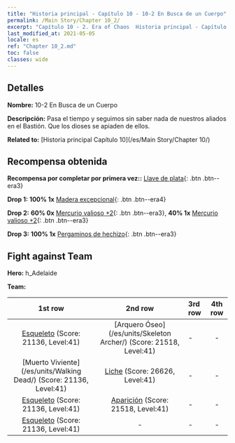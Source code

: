 ```yaml
---
title: "Historia principal - Capítulo 10 - 10-2 En Busca de un Cuerpo"
permalink: /Main Story/Chapter 10_2/
excerpt: "Capítulo 10 - 2. Era of Chaos  Historia principal - Capítulo 10_2. 10-2 En Busca de un Cuerpo"
last_modified_at: 2021-05-05
locale: es
ref: "Chapter 10_2.md"
toc: false
classes: wide
---
```


## Detalles

 **Nombre:** 10-2 En Busca de un Cuerpo

 **Descripción:** Pasa el tiempo y seguimos sin saber nada de nuestros aliados en el Bastión. Que los dioses se apiaden de ellos.

 **Related to:** [Historia principal Capítulo 10](/es/Main Story/Chapter 10/)

## Recompensa obtenida

 **Recompensa por completar por primera vez::** [Llave de plata](/ItemsES/con_693/){: .btn .btn--era3}

 **Drop 1:** **100% 1x** [Madera excepcional](/ItemsES/mat_34/){: .btn .btn--era4}

 **Drop 2:** **60% 0x** [Mercurio valioso +2](/ItemsES/mat_28/){: .btn .btn--era3}, **40% 1x** [Mercurio valioso +2](/ItemsES/mat_28/){: .btn .btn--era3}

 **Drop 3:** **100% 1x** [Pergaminos de hechizo](/ItemsES/con_694/){: .btn .btn--era3}


## Fight against Team
 **Hero:** h_Adelaide

 **Team:**


  | 1st row | 2nd row | 3rd row | 4th row |
  |:----:|:----:|:----|:----:|
  | [Esqueleto](/es/units/Skeleton/) (Score: 21136, Level:41)  | [Arquero Óseo](/es/units/Skeleton Archer/) (Score: 21518, Level:41)  | - | - |
  | [Muerto Viviente](/es/units/Walking Dead/) (Score: 21136, Level:41)  | [Liche](/es/units/Lich/) (Score: 26626, Level:41)  | - | - |
  | [Esqueleto](/es/units/Skeleton/) (Score: 21136, Level:41)  | [Aparición](/es/units/Wight/) (Score: 21518, Level:41)  | - | - |
  | [Esqueleto](/es/units/Skeleton/) (Score: 21136, Level:41)  | - | - | - |


